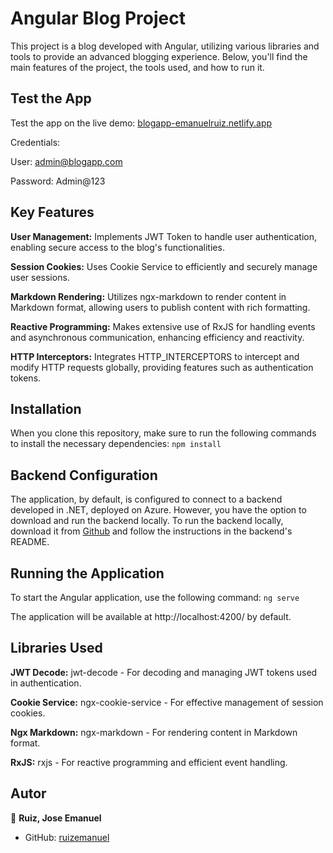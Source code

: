 # Angular Blog Project

This project is a blog developed with Angular, utilizing various libraries and tools to provide an advanced blogging experience. Below, you'll find the main features of the project, the tools used, and how to run it.

## Test the App

Test the app on the live demo: [blogapp-emanuelruiz.netlify.app](https://blogapp-emanuelruiz.netlify.app/)

Credentials:


User: admin@blogapp.com


Password: Admin@123

## Key Features

**User Management:** Implements JWT Token to handle user authentication, enabling secure access to the blog's functionalities.

**Session Cookies:** Uses Cookie Service to efficiently and securely manage user sessions.

**Markdown Rendering:** Utilizes ngx-markdown to render content in Markdown format, allowing users to publish content with rich formatting.

**Reactive Programming:** Makes extensive use of RxJS for handling events and asynchronous communication, enhancing efficiency and reactivity.

**HTTP Interceptors:** Integrates HTTP_INTERCEPTORS to intercept and modify HTTP requests globally, providing features such as authentication tokens.

## Installation

When you clone this repository, make sure to run the following commands to install the necessary dependencies:
`npm install`

## Backend Configuration

The application, by default, is configured to connect to a backend developed in .NET, deployed on Azure. However, you have the option to download and run the backend locally.
To run the backend locally, download it from [Github](https://github.com/ruizemanuel/BlogApp-API-.NET) and follow the instructions in the backend's README.

## Running the Application

To start the Angular application, use the following command:
`ng serve`

The application will be available at http://localhost:4200/ by default.

## Libraries Used

**JWT Decode:** jwt-decode - For decoding and managing JWT tokens used in authentication.

**Cookie Service:** ngx-cookie-service - For effective management of session cookies.

**Ngx Markdown:** ngx-markdown - For rendering content in Markdown format.

**RxJS:** rxjs - For reactive programming and efficient event handling.

## Autor

👤 **Ruiz, Jose Emanuel**

* GitHub: [ruizemanuel](https://github.com/ruizemanuel)
